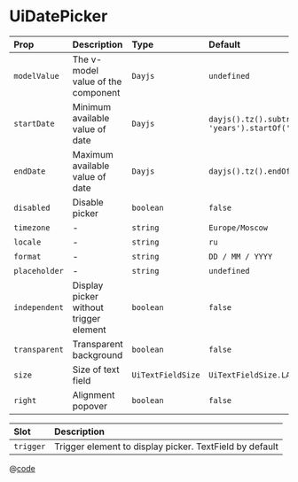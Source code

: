 # UiDatePicker

| Prop          | Description                            | Type              | Default                                              | Required |
| :------------ | :------------------------------------- | :---------------- | :--------------------------------------------------- | :------- |
| `modelValue`  | The v-model value of the component     | `Dayjs`           | `undefined`                                          | `false`  |
| `startDate`   | Minimum available value of date        | `Dayjs`           | `dayjs().tz().subtract(100, 'years').startOf('day')` | `false`  |
| `endDate`     | Maximum available value of date        | `Dayjs`           | `dayjs().tz().endOf('day')`                          | `false`  |
| `disabled`    | Disable picker                         | `boolean`         | `false`                                              | `false`  |
| `timezone`    | -                                      | `string`          | `Europe/Moscow`                                      | `false`  |
| `locale`      | -                                      | `string`          | `ru`                                                 | `false`  |
| `format`      | -                                      | `string`          | `DD / MM / YYYY`                                     | `false`  |
| `placeholder` | -                                      | `string`          | `undefined`                                          | `false`  |
| `independent` | Display picker without trigger element | `boolean`         | `false`                                              | `false`  |
| `transparent` | Transparent background                 | `boolean`         | `false`                                              | `false`  |
| `size`        | Size of text field                     | `UiTextFieldSize` | `UiTextFieldSize.LARGE`                              | `false`  |
| `right`       | Alignment popover                      | `boolean`         | `false`                                              | `false`  |

| Slot      | Description                                             |
| :-------- | :------------------------------------------------------ |
| `trigger` | Trigger element to display picker. TextField by default |

<DemoUiDatePicker style="max-width: 450px;" />

<script setup>
import DemoUiDatePicker from '~/components/demo/DemoUiDatePicker.vue';
</script>

@[code](~/components/demo/DemoUiDatePicker.vue)
